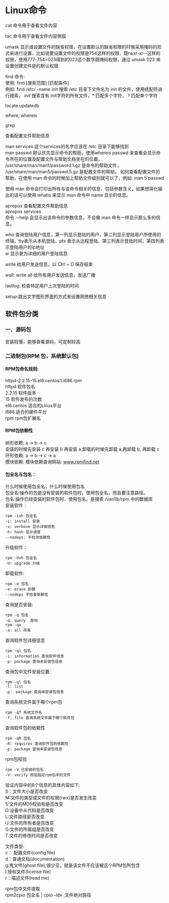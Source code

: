# Linux命令  
cat 命令用于查看文件内容  

tac 命令用于查看文件内容倒叙  
  
umask 显示或设置文件的缺省权限，在设置默认的缺省权限的时候采用掩码的形式来进行设置，比如说要设置文件的权限是754这样的权限，既rwxr-xr--这样的权限，使用777-754=023得到的023这个数字既掩码权限，通过 umask 023 来设置创建文件是的默认权限  

find 命令:  
使用: find [搜索范围] [匹配条件]  
例如: find /etc/ -name init 搜索 /etc 目录下文件名为 init 的文件，使用统配符进行搜索， *init* 搜索含有 init字符的所有文件，* 匹配多个字符， ? 匹配单个字符  

 locate updatedb  

  where, whereis  
  
  grep

  查看配置文件帮助信息  
   
  man services 这个services的名字应该在 /etc 目录下能够找到   
  man passwd 默认优先显示命令的帮助，使用whereis passwd 来查看会显示命令所在的位置及配置文件与帮助文档坐在的位置， /usr/share/man/man1/password.1.gz 是命令的帮助文件， /usr/share/man/man5/passwd.5.gz 是配置文件的帮助。 如何查看配置文件的帮助，在使用 man 命令的时候加上帮助文件级别就可以了，例如:
  man 5 passwd 

  使用 man 命令会打印出所有与该命令相关的信息，包括参数含义，如果想简化输出的话可以使用 whatis 来显示 man 命令中 name 显示的信息。  

  apropos 查看配置文件帮助信息  
  apropos services  
  命令 --help 会显示出该命令的参数信息，不会像 man 命令一样显示那么多的信息。

  who 查询登陆用户信息，第一列显示登陆的用户，第二列显示登陆用户所使用的终端，tty表示从本机登陆，pts 表示从远程登陆，第三列表示登陆时间，第四列表示登陆用户的ip地址  
  w 显示更为详细的用户登陆信息
  
  write 给用户发送信息，以 Ctrl + D 保存结束  

  wall: write all 给所有用户发送信息，发送广播  

  lastlog: 检查特定用户上次登陆的时间  

  setup:跳出文字图形界面的方式来设置网络相关信息 

## 软件包分类  
### 一、源码包  
安装较慢，能够查看源码，可定制较高
### 二进制包(RPM 包，系统默认包)  
#### RPM包命名规则:  
httpd-2.2.15-15.el6.centos.1.i686.rpm  
httpd				软件包名  
2.2.15				软件版本  
15					软件发布的次数  
el6.centos			适合的Linux平台  
i686				适合的硬件平台  
rpm					rpm包扩展名  

#### RPM包依赖性  
树形依赖: a -> b -> c  
安装的时候先安装 c 再安装 b 再安装 a,卸载的时候先卸载 a,再卸载 b, 再卸载 c
环形依赖: a -> b -> c -> a  
模块依赖: 模块依赖查询网站: www.rpmfind.net 

#### 包全名与包名：
什么时候使用包全名，什么时候使用包名  
包全名:操作的包是没有安装的软件包时，使用包全名。而且要注意路径。  
包名:操作已经安装的软件包时，使用包名。是搜索 /var/lib/rpm 中的数据库  
安装软件：

	rpm -ivh 包全名
    -i: install 安装
	-v: verbose 显示详细信息
	-h: hash 显示进度
	--nodeps: 不检测依赖性
升级软件：  
	
	rpm -Uvh 包全名
	-U: upgrade 升级

卸载软件:

	rpm -e 包名
	-e: erase 卸载
	--nodeps 不检查依赖性

查询是否安装:  

	rpm -q 包名
	-q: query  查询
	rpm -qa
	-a: all 所有
查询软件包详细信息  

	rpm -qi 包名
	-i: information 查询软件信息
	-p: package 查询未安装包信息  
查询包中文件安装位置:

	rpm -ql 包名
	-l: list 
	-p： package 查询未安装包信息
查询系统文件属于哪个rpm包

	rpm -qf 系统文件名
	-f: file 查询系统文件属于哪个软件包
查询软件包的依赖性

	rpm -qR 包名
	-R: requires 查询软件包的依赖性
	-p: package 查询未安装包信息
rpm包校验

	rpm -V 已安装的包名
	-V: verify 校验指定rpm包中的文件
验证内容中的8个信息的具体内容如下:  
S：文件大小是否改变  
M:文件的类型或文件的权限(rwx)是否发生改变  
5:文件的MD5校验和是否改变  
D:设备中从代码是否改变  
L:文件路径是否改变  
U:文件的所有者是否改变  
G:文件的所属组是否改变  
T:文件的修改时间是否改变  

文件类型:  
c： 配置文件(config file)  
d：普通文档(documentation)  
g:鬼文件(ghost file),很少见，就是该文件不应该被这个RPM包所包含  
l:授权文件(license file)  
r：描述文件(read me)  

rpm包中文件提取  
rpm2cpio 包全名 | cpio -idv .文件绝对路径